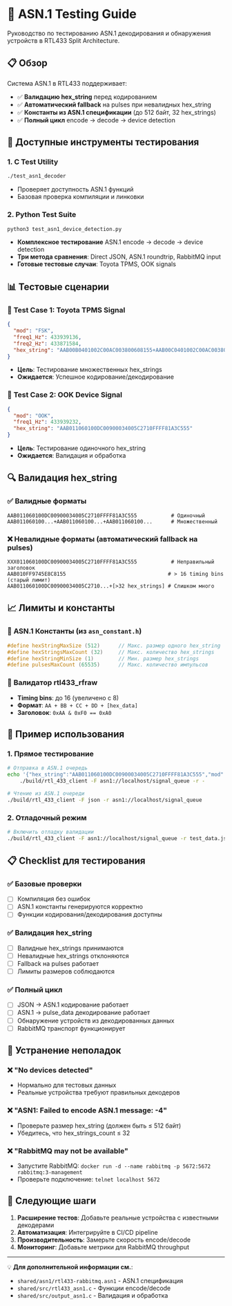 # 🧪 ASN.1 Testing Guide

Руководство по тестированию ASN.1 декодирования и обнаружения устройств в RTL433 Split Architecture.

## 📋 Обзор

Система ASN.1 в RTL433 поддерживает:
- ✅ **Валидацию hex_string** перед кодированием
- ✅ **Автоматический fallback** на pulses при невалидных hex_string
- ✅ **Константы из ASN.1 спецификации** (до 512 байт, 32 hex_strings)
- ✅ **Полный цикл** encode → decode → device detection

## 🔧 Доступные инструменты тестирования

### 1. **C Test Utility** 
```bash
./test_asn1_decoder
```
- Проверяет доступность ASN.1 функций
- Базовая проверка компиляции и линковки

### 2. **Python Test Suite**
```bash
python3 test_asn1_device_detection.py
```
- **Комплексное тестирование** ASN.1 encode → decode → device detection
- **Три метода сравнения**: Direct JSON, ASN.1 roundtrip, RabbitMQ input  
- **Готовые тестовые случаи**: Toyota TPMS, OOK signals

## 📊 Тестовые сценарии

### 🧪 **Test Case 1: Toyota TPMS Signal**
```json
{
  "mod": "FSK",
  "freq1_Hz": 433939136,
  "freq2_Hz": 433871584,
  "hex_string": "AAB00B0401002C00AC003800608155+AAB00C0401002C00AC00380060828355+AAB00B0401002C00AC003800609355"
}
```
- **Цель**: Тестирование множественных hex_strings
- **Ожидается**: Успешное кодирование/декодирование

### 🧪 **Test Case 2: OOK Device Signal**
```json
{
  "mod": "OOK",
  "freq1_Hz": 433939232,
  "hex_string": "AAB011060100DC00900034005C2710FFFF81A3C555"
}
```
- **Цель**: Тестирование одиночного hex_string
- **Ожидается**: Валидация и обработка

## 🔍 Валидация hex_string

### ✅ **Валидные форматы**
```
AAB011060100DC00900034005C2710FFFF81A3C555           # Одиночный
AAB011060100...+AAB011060100...+AAB011060100...      # Множественный
```

### ❌ **Невалидные форматы** (автоматический fallback на pulses)
```
XXX011060100DC00900034005C2710FFFF81A3C555           # Неправильный заголовок
AAB010FF9745E8C8155                                 # > 16 timing bins (старый лимит)
AAB011060100DC00900034005C2710...+[>32 hex_strings] # Слишком много
```

## 📈 Лимиты и константы

### 📏 **ASN.1 Константы** (из `asn_constant.h`)
```c
#define hexStringMaxSize (512)      // Макс. размер одного hex_string
#define hexStringsMaxCount (32)     // Макс. количество hex_strings  
#define hexStringMinSize (1)        // Мин. размер hex_strings
#define pulsesMaxCount (65535)      // Макс. количество импульсов
```

### 🔧 **Валидатор rtl433_rfraw** 
- **Timing bins**: до 16 (увеличено с 8)
- **Формат**: `AA + BB + CC + DD + [hex_data]`
- **Заголовок**: `0xAA & 0xF0 == 0xA0`

## 🚀 Пример использования

### 1. **Прямое тестирование**
```bash
# Отправка в ASN.1 очередь
echo '{"hex_string":"AAB011060100DC00900034005C2710FFFF81A3C555","mod":"OOK"}' | \
    ./build/rtl_433_client -F asn1://localhost/signal_queue -r -

# Чтение из ASN.1 очереди  
./build/rtl_433_client -F json -r asn1://localhost/signal_queue
```

### 2. **Отладочный режим**
```bash
# Включить отладку валидации
./build/rtl_433_client -F asn1://localhost/signal_queue -r test_data.json -v 2>&1 | grep -E "🔍|✅|🔴"
```

## 📋 Checklist для тестирования

### ✅ **Базовые проверки**
- [ ] Компиляция без ошибок
- [ ] ASN.1 константы генерируются корректно  
- [ ] Функции кодирования/декодирования доступны

### ✅ **Валидация hex_string**
- [ ] Валидные hex_strings принимаются
- [ ] Невалидные hex_strings отклоняются
- [ ] Fallback на pulses работает
- [ ] Лимиты размеров соблюдаются

### ✅ **Полный цикл**
- [ ] JSON → ASN.1 кодирование работает
- [ ] ASN.1 → pulse_data декодирование работает  
- [ ] Обнаружение устройств из декодированных данных
- [ ] RabbitMQ транспорт функционирует

## 🔧 Устранение неполадок

### ❌ **"No devices detected"**
- Нормально для тестовых данных
- Реальные устройства требуют правильных декодеров

### ❌ **"ASN1: Failed to encode ASN.1 message: -4"**  
- Проверьте размер hex_string (должен быть ≤ 512 байт)
- Убедитесь, что hex_strings_count ≤ 32

### ❌ **"RabbitMQ may not be available"**
- Запустите RabbitMQ: `docker run -d --name rabbitmq -p 5672:5672 rabbitmq:3-management`
- Проверьте подключение: `telnet localhost 5672`

## 🎯 Следующие шаги

1. **Расширение тестов**: Добавьте реальные устройства с известными декодерами
2. **Автоматизация**: Интегрируйте в CI/CD pipeline  
3. **Производительность**: Замерьте скорость encode/decode
4. **Мониторинг**: Добавьте метрики для RabbitMQ throughput

---

💡 **Для дополнительной информации см.**:
- `shared/asn1/rtl433-rabbitmq.asn1` - ASN.1 спецификация
- `shared/src/rtl433_asn1.c` - Функции encode/decode  
- `shared/src/output_asn1.c` - Валидация и обработка




